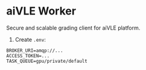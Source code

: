 # aiVLE Worker

Secure and scalable grading client for aiVLE platform. 

1. Create `.env`:
```dotenv
BROKER_URI=amqp://...
ACCESS_TOKEN=...
TASK_QUEUE=gpu/private/default
```